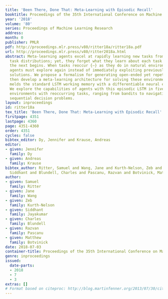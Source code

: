 ```yaml
---
title: 'Been There, Done That: Meta-Learning with Episodic Recall'
booktitle: Proceedings of the 35th International Conference on Machine Learning
year: '2018'
volume: '80'
series: Proceedings of Machine Learning Research
address: 
month: 0
publisher: PMLR
pdf: http://proceedings.mlr.press/v80/ritter18a/ritter18a.pdf
url: http://proceedings.mlr.press/v80/ritter2018a.html
abstract: Meta-learning agents excel at rapidly learning new tasks from open-ended
  task distributions; yet, they forget what they learn about each task as soon as
  the next begins. When tasks reoccur {–} as they do in natural environments {–} meta-learning
  agents must explore again instead of immediately exploiting previously discovered
  solutions. We propose a formalism for generating open-ended yet repetitious environments,
  then develop a meta-learning architecture for solving these environments. This architecture
  melds the standard LSTM working memory with a differentiable neural episodic memory.
  We explore the capabilities of agents with this episodic LSTM in five meta-learning
  environments with reoccurring tasks, ranging from bandits to navigation and stochastic
  sequential decision problems.
layout: inproceedings
id: ritter18a
tex_title: 'Been There, Done That: Meta-Learning with Episodic Recall'
firstpage: 4351
lastpage: 4360
page: 4351-4360
order: 4351
cycles: false
bibtex_editor: Dy, Jennifer and Krause, Andreas
editor:
- given: Jennifer
  family: Dy
- given: Andreas
  family: Krause
bibtex_author: Ritter, Samuel and Wang, Jane and Kurth-Nelson, Zeb and Jayakumar,
  Siddhant and Blundell, Charles and Pascanu, Razvan and Botvinick, Matthew
author:
- given: Samuel
  family: Ritter
- given: Jane
  family: Wang
- given: Zeb
  family: Kurth-Nelson
- given: Siddhant
  family: Jayakumar
- given: Charles
  family: Blundell
- given: Razvan
  family: Pascanu
- given: Matthew
  family: Botvinick
date: 2018-07-03
container-title: Proceedings of the 35th International Conference on Machine Learning
genre: inproceedings
issued:
  date-parts:
  - 2018
  - 7
  - 3
extras: []
# Format based on citeproc: http://blog.martinfenner.org/2013/07/30/citeproc-yaml-for-bibliographies/
---
```

